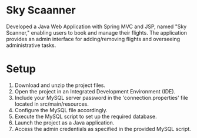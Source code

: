 # Sky Scaanner

Developed a Java Web Application with Spring MVC and JSP, named "Sky Scanner," enabling users to book and manage their flights. The application provides an admin interface for adding/removing flights and overseeing administrative tasks.

# Setup
1. Download and unzip the project files.
2. Open the project in an Integrated Development Environment (IDE).
3. Include your MySQL server password in the 'connection.properties' file located in src/main/resources.
4. Configure the MySQL file accordingly.
5. Execute the MySQL script to set up the required database.
6. Launch the project as a Java application.
7. Access the admin credentials as specified in the provided MySQL script.
